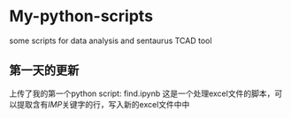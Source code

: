 # My-python-scripts
some scripts for data analysis and sentaurus TCAD tool
## 第一天的更新
上传了我的第一个python script: find.ipynb 
这是一个处理excel文件的脚本，可以提取含有*IMP*关键字的行，写入新的excel文件中中
